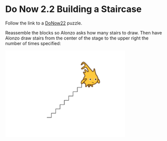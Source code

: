 # Do Now 2.2 Building a Staircase

Follow the link to a [DoNow22](https://snap.berkeley.edu/snap/snap.html#present:Username=andrewspiece&ProjectName=Do_Now%202.2_Starter) puzzle.

Reassemble the blocks so Alonzo asks how many stairs to draw. Then have Alonzo draw stairs from the center of the stage to the upper right the number of times specified:

![Alonzo drawing stairs](images/do_now_22.PNG)

